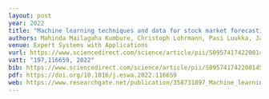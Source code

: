 ```yaml
---
layout: post
year: 2022
title: "Machine learning techniques and data for stock market forecasting: A literature review"
authors: Mahinda Mailagaha Kumbure, Christoph Lohrmann, Pasi Luukka, Jari Porras
venue: Expert Systems with Applications
vurl: https://www.sciencedirect.com/science/article/pii/S0957417422001452
vatt: "197,116659, 2022"
bib: https://www.sciencedirect.com/science/article/pii/S0957417422001452#bib1
pdf: https://doi.org/10.1016/j.eswa.2022.116659
web: https://www.researchgate.net/publication/358731897_Machine_learning_techniques_and_data_for_stock_market_forecasting_A_literature_review
---
```


